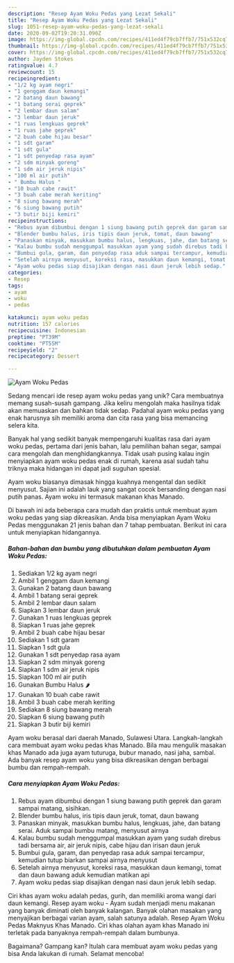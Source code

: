 ```yaml
---
description: "Resep Ayam Woku Pedas yang Lezat Sekali"
title: "Resep Ayam Woku Pedas yang Lezat Sekali"
slug: 1051-resep-ayam-woku-pedas-yang-lezat-sekali
date: 2020-09-02T19:20:31.090Z
image: https://img-global.cpcdn.com/recipes/411ed4f79cb7ffb7/751x532cq70/ayam-woku-pedas-foto-resep-utama.jpg
thumbnail: https://img-global.cpcdn.com/recipes/411ed4f79cb7ffb7/751x532cq70/ayam-woku-pedas-foto-resep-utama.jpg
cover: https://img-global.cpcdn.com/recipes/411ed4f79cb7ffb7/751x532cq70/ayam-woku-pedas-foto-resep-utama.jpg
author: Jayden Stokes
ratingvalue: 4.7
reviewcount: 15
recipeingredient:
- "1/2 kg ayam negri"
- "1 genggam daun kemangi"
- "2 batang daun bawang"
- "1 batang serai geprek"
- "2 lembar daun salam"
- "3 lembar daun jeruk"
- "1 ruas lengkuas geprek"
- "1 ruas jahe geprek"
- "2 buah cabe hijau besar"
- "1 sdt garam"
- "1 sdt gula"
- "1 sdt penyedap rasa ayam"
- "2 sdm minyak goreng"
- "1 sdm air jeruk nipis"
- "100 ml air putih"
- " Bumbu Halus "
- "10 buah cabe rawit"
- "3 buah cabe merah keriting"
- "8 siung bawang merah"
- "6 siung bawang putih"
- "3 butir biji kemiri"
recipeinstructions:
- "Rebus ayam dibumbui dengan 1 siung bawang putih geprek dan garam sampai matang, sisihkan."
- "Blender bumbu halus, iris tipis daun jeruk, tomat, daun bawang"
- "Panaskan minyak, masukkan bumbu halus, lengkuas, jahe, dan batang serai. Aduk sampai bumbu matang, menyusut airnya"
- "Kalau bumbu sudah menggumpal masukkan ayam yang sudah direbus tadi bersama air, air jeruk nipis, cabe hijau dan irisan daun jeruk"
- "Bumbui gula, garam, dan penyedap rasa aduk sampai tercampur, kemudian tutup biarkan sampai airnya menyusut"
- "Setelah airnya menyusut, koreksi rasa, masukkan daun kemangi, tomat dan daun bawang aduk kemudian matikan api"
- "Ayam woku pedas siap disajikan dengan nasi daun jeruk lebih sedap."
categories:
- Resep
tags:
- ayam
- woku
- pedas

katakunci: ayam woku pedas 
nutrition: 157 calories
recipecuisine: Indonesian
preptime: "PT39M"
cooktime: "PT55M"
recipeyield: "2"
recipecategory: Dessert

---
```



![Ayam Woku Pedas](https://img-global.cpcdn.com/recipes/411ed4f79cb7ffb7/751x532cq70/ayam-woku-pedas-foto-resep-utama.jpg)

Sedang mencari ide resep ayam woku pedas yang unik? Cara membuatnya memang susah-susah gampang. Jika keliru mengolah maka hasilnya tidak akan memuaskan dan bahkan tidak sedap. Padahal ayam woku pedas yang enak harusnya sih memiliki aroma dan cita rasa yang bisa memancing selera kita.

Banyak hal yang sedikit banyak mempengaruhi kualitas rasa dari ayam woku pedas, pertama dari jenis bahan, lalu pemilihan bahan segar, sampai cara mengolah dan menghidangkannya. Tidak usah pusing kalau ingin menyiapkan ayam woku pedas enak di rumah, karena asal sudah tahu triknya maka hidangan ini dapat jadi suguhan spesial.

Ayam woku biasanya dimasak hingga kuahnya mengental dan sedikit menyusut. Sajian ini adalah lauk yang sangat cocok bersanding dengan nasi putih panas. Ayam woku ini termasuk makanan khas Manado.


Di bawah ini ada beberapa cara mudah dan praktis untuk membuat ayam woku pedas yang siap dikreasikan. Anda bisa menyiapkan Ayam Woku Pedas menggunakan 21 jenis bahan dan 7 tahap pembuatan. Berikut ini cara untuk menyiapkan hidangannya.

<!--inarticleads1-->

##### Bahan-bahan dan bumbu yang dibutuhkan dalam pembuatan Ayam Woku Pedas:

1. Sediakan 1/2 kg ayam negri
1. Ambil 1 genggam daun kemangi
1. Gunakan 2 batang daun bawang
1. Ambil 1 batang serai geprek
1. Ambil 2 lembar daun salam
1. Siapkan 3 lembar daun jeruk
1. Gunakan 1 ruas lengkuas geprek
1. Siapkan 1 ruas jahe geprek
1. Ambil 2 buah cabe hijau besar
1. Sediakan 1 sdt garam
1. Siapkan 1 sdt gula
1. Gunakan 1 sdt penyedap rasa ayam
1. Siapkan 2 sdm minyak goreng
1. Siapkan 1 sdm air jeruk nipis
1. Siapkan 100 ml air putih
1. Gunakan  Bumbu Halus 🌶
1. Gunakan 10 buah cabe rawit
1. Ambil 3 buah cabe merah keriting
1. Sediakan 8 siung bawang merah
1. Siapkan 6 siung bawang putih
1. Siapkan 3 butir biji kemiri


Ayam woku berasal dari daerah Manado, Sulawesi Utara. Langkah-langkah cara membuat ayam woku pedas khas Manado. Bila mau mengulik masakan khas Manado ada juga ayam tuturuga, bubur manado, nasi jaha, sambal. Ada banyak resep ayam woku yang bisa dikreasikan dengan berbagai bumbu dan rempah-rempah. 

<!--inarticleads2-->

##### Cara menyiapkan Ayam Woku Pedas:

1. Rebus ayam dibumbui dengan 1 siung bawang putih geprek dan garam sampai matang, sisihkan.
1. Blender bumbu halus, iris tipis daun jeruk, tomat, daun bawang
1. Panaskan minyak, masukkan bumbu halus, lengkuas, jahe, dan batang serai. Aduk sampai bumbu matang, menyusut airnya
1. Kalau bumbu sudah menggumpal masukkan ayam yang sudah direbus tadi bersama air, air jeruk nipis, cabe hijau dan irisan daun jeruk
1. Bumbui gula, garam, dan penyedap rasa aduk sampai tercampur, kemudian tutup biarkan sampai airnya menyusut
1. Setelah airnya menyusut, koreksi rasa, masukkan daun kemangi, tomat dan daun bawang aduk kemudian matikan api
1. Ayam woku pedas siap disajikan dengan nasi daun jeruk lebih sedap.


Ciri khas ayam woku adalah pedas, gurih, dan memiliki aroma wangi dari daun kemangi. Resep ayam woku - Ayam sudah menjadi menu makanan yang banyak diminati oleh banyak kalangan. Banyak olahan masakan yang menyajikan berbagai varian ayam, salah satunya adalah. Resep Ayam Woku Pedas Maknyus Khas Manado. Ciri khas olahan ayam khas Manado ini terletak pada banyaknya rempah-rempah dalam bumbunya. 

Bagaimana? Gampang kan? Itulah cara membuat ayam woku pedas yang bisa Anda lakukan di rumah. Selamat mencoba!
